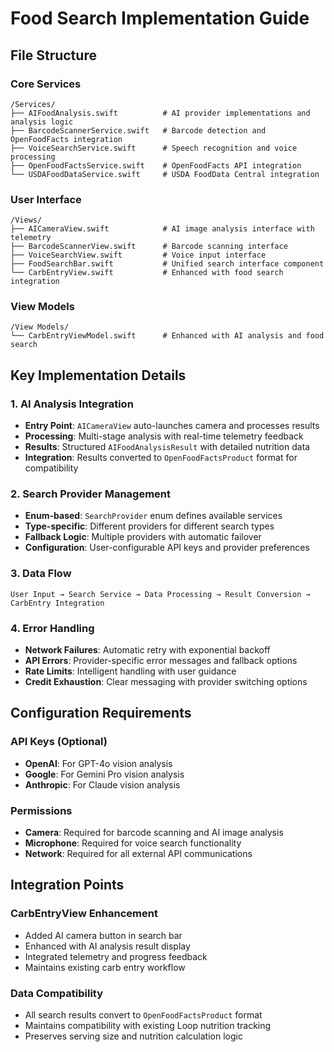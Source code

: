 # Food Search Implementation Guide

## File Structure

### Core Services
```
/Services/
├── AIFoodAnalysis.swift          # AI provider implementations and analysis logic
├── BarcodeScannerService.swift   # Barcode detection and OpenFoodFacts integration
├── VoiceSearchService.swift      # Speech recognition and voice processing
├── OpenFoodFactsService.swift    # OpenFoodFacts API integration
└── USDAFoodDataService.swift     # USDA FoodData Central integration
```

### User Interface
```
/Views/
├── AICameraView.swift            # AI image analysis interface with telemetry
├── BarcodeScannerView.swift      # Barcode scanning interface
├── VoiceSearchView.swift         # Voice input interface
├── FoodSearchBar.swift           # Unified search interface component
└── CarbEntryView.swift           # Enhanced with food search integration
```

### View Models
```
/View Models/
└── CarbEntryViewModel.swift      # Enhanced with AI analysis and food search
```

## Key Implementation Details

### 1. **AI Analysis Integration**
- **Entry Point**: `AICameraView` auto-launches camera and processes results
- **Processing**: Multi-stage analysis with real-time telemetry feedback
- **Results**: Structured `AIFoodAnalysisResult` with detailed nutrition data
- **Integration**: Results converted to `OpenFoodFactsProduct` format for compatibility

### 2. **Search Provider Management**
- **Enum-based**: `SearchProvider` enum defines available services
- **Type-specific**: Different providers for different search types
- **Fallback Logic**: Multiple providers with automatic failover
- **Configuration**: User-configurable API keys and provider preferences

### 3. **Data Flow**
```
User Input → Search Service → Data Processing → Result Conversion → CarbEntry Integration
```

### 4. **Error Handling**
- **Network Failures**: Automatic retry with exponential backoff
- **API Errors**: Provider-specific error messages and fallback options
- **Rate Limits**: Intelligent handling with user guidance
- **Credit Exhaustion**: Clear messaging with provider switching options

## Configuration Requirements

### API Keys (Optional)
- **OpenAI**: For GPT-4o vision analysis
- **Google**: For Gemini Pro vision analysis  
- **Anthropic**: For Claude vision analysis

### Permissions
- **Camera**: Required for barcode scanning and AI image analysis
- **Microphone**: Required for voice search functionality
- **Network**: Required for all external API communications

## Integration Points

### CarbEntryView Enhancement
- Added AI camera button in search bar
- Enhanced with AI analysis result display
- Integrated telemetry and progress feedback
- Maintains existing carb entry workflow

### Data Compatibility
- All search results convert to `OpenFoodFactsProduct` format
- Maintains compatibility with existing Loop nutrition tracking
- Preserves serving size and nutrition calculation logic